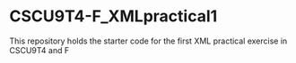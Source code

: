 # CSCU9T4-F_XMLpractical1
This repository holds the starter code for the first XML practical exercise in CSCU9T4 and F

